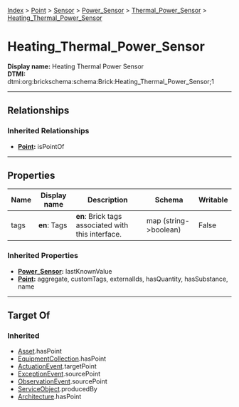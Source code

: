 [Index](../../../../index.md) > [Point](../../../Point.md) > [Sensor](../../Sensor.md) > [Power_Sensor](../Power_Sensor.md) > [Thermal_Power_Sensor](Thermal_Power_Sensor.md) > [Heating_Thermal_Power_Sensor](#)
# Heating_Thermal_Power_Sensor

**Display name:** Heating Thermal Power Sensor<br />
**DTMI:** dtmi:org:brickschema:schema:Brick:Heating_Thermal_Power_Sensor;1

---

## Relationships

### Inherited Relationships
* **[Point](../../../Point.md):** isPointOf

---

## Properties

|Name|Display name|Description|Schema|Writable|
|-|-|-|-|-|
|tags|**en**: Tags|**en**: Brick tags associated with this interface.|map (string->boolean)|False|
### Inherited Properties
* **[Power_Sensor](../Power_Sensor.md):** lastKnownValue
* **[Point](../../../Point.md):** aggregate, customTags, externalIds, hasQuantity, hasSubstance, name

---

## Target Of
### Inherited
* [Asset](../../../../Asset/Asset.md).hasPoint
* [EquipmentCollection](../../../../Collection/EquipmentCollection.md).hasPoint
* [ActuationEvent](../../../../Event/PointEvent/ActuationEvent.md).targetPoint
* [ExceptionEvent](../../../../Event/PointEvent/ExceptionEvent.md).sourcePoint
* [ObservationEvent](../../../../Event/PointEvent/ObservationEvent.md).sourcePoint
* [ServiceObject](../../../../Information/ServiceObject/ServiceObject.md).producedBy
* [Architecture](../../../../Space/Architecture/Architecture.md).hasPoint
